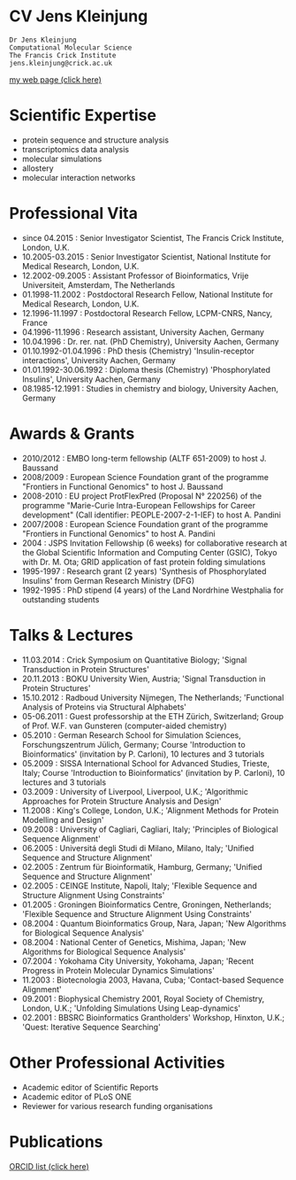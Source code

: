 # CV Jens Kleinjung
```
Dr Jens Kleinjung
Computational Molecular Science
The Francis Crick Institute
jens.kleinjung@crick.ac.uk
```
[my web page (click here)](https://jkleinj.github.io/)


# Scientific Expertise
* protein sequence and structure analysis
* transcriptomics data analysis
* molecular simulations
* allostery
* molecular interaction networks

# Professional Vita
* since 04.2015 : Senior Investigator Scientist, The Francis Crick Institute, London, U.K.
* 10.2005-03.2015 : Senior Investigator Scientist, National Institute for Medical Research, London, U.K.
* 12.2002-09.2005 : Assistant Professor of Bioinformatics, Vrije Universiteit, Amsterdam, The Netherlands
* 01.1998-11.2002 : Postdoctoral Research Fellow, National Institute for Medical Research, London, U.K.
* 12.1996-11.1997 : Postdoctoral Research Fellow, LCPM-CNRS, Nancy, France
* 04.1996-11.1996 : Research assistant, University Aachen, Germany
* 10.04.1996 : Dr. rer. nat. (PhD Chemistry), University Aachen, Germany
* 01.10.1992-01.04.1996	: PhD thesis (Chemistry) 'Insulin-receptor interactions', University Aachen, Germany
* 01.01.1992-30.06.1992	: Diploma thesis (Chemistry) 'Phosphorylated Insulins', University Aachen, Germany
* 08.1985-12.1991 : Studies in chemistry and biology, University Aachen, Germany

# Awards & Grants
* 2010/2012 : EMBO long-term fellowship (ALTF 651-2009) to host J. Baussand
* 2008/2009 : European Science Foundation grant of the programme "Frontiers in Functional Genomics" to host J. Baussand
* 2008-2010 : EU project ProtFlexPred (Proposal N° 220256) of the programme "Marie-Curie Intra-European Fellowships for Career development" (Call identifier: PEOPLE-2007-2-1-IEF) to host A. Pandini
* 2007/2008 : European Science Foundation grant of the programme "Frontiers in Functional Genomics" to host A. Pandini
* 2004 : JSPS Invitation Fellowship (6 weeks) for collaborative research at the Global Scientific Information and Computing Center (GSIC), Tokyo with Dr. M. Ota; GRID application of fast protein folding simulations
* 1995-1997 : Research grant (2 years) 'Synthesis of Phosphorylated Insulins' from German Research Ministry (DFG)
* 1992-1995 : PhD stipend (4 years) of the Land Nordrhine Westphalia for outstanding students

# Talks & Lectures
* 11.03.2014 : Crick Symposium on Quantitative Biology; 'Signal Transduction in Protein Structures'
* 20.11.2013 : BOKU University Wien, Austria; 'Signal Transduction in Protein Structures'
* 15.10.2012 : Radboud University Nijmegen, The Netherlands; 'Functional Analysis of Proteins via Structural Alphabets'
* 05-06.2011 : Guest professorship at the ETH Zürich, Switzerland; Group of Prof. W.F. van Gunsteren (computer-aided chemistry)
* 05.2010 : German Research School for Simulation Sciences, Forschungszentrum Jülich, Germany; Course 'Introduction to Bioinformatics' (invitation by P. Carloni), 10 lectures and 3 tutorials
* 05.2009 : SISSA International School for Advanced Studies, Trieste, Italy; Course 'Introduction to Bioinformatics' (invitation by P. Carloni), 10 lectures and 3 tutorials
* 03.2009 : University of Liverpool, Liverpool, U.K.; 'Algorithmic Approaches for Protein Structure Analysis and Design'
* 11.2008 : King's College, London, U.K.; 'Alignment Methods for Protein Modelling and Design'
* 09.2008 : University of Cagliari, Cagliari, Italy; 'Principles of Biological Sequence Alignment'
* 06.2005 : Universitá degli Studi di Milano, Milano, Italy; 'Unified Sequence and Structure Alignment'
* 02.2005 : Zentrum für Bioinformatik, Hamburg, Germany; 'Unified Sequence and Structure Alignment'
* 02.2005 : CEINGE Institute, Napoli, Italy; 'Flexible Sequence and Structure Alignment Using Constraints'
* 01.2005 : Groningen Bioinformatics Centre, Groningen, Netherlands; 'Flexible Sequence and Structure Alignment Using Constraints'
* 08.2004 : Quantum Bioinformatics Group, Nara, Japan; 'New Algorithms for Biological Sequence Analysis'
* 08.2004 : National Center of Genetics, Mishima, Japan; 'New Algorithms for Biological Sequence Analysis'
* 07.2004 : Yokohama City University, Yokohama, Japan; 'Recent Progress in Protein Molecular Dynamics Simulations'
* 11.2003 : Biotecnologia 2003, Havana, Cuba; 'Contact-based Sequence Alignment'
* 09.2001 : Biophysical Chemistry 2001, Royal Society of Chemistry, London, U.K.; 'Unfolding Simulations Using Leap-dynamics'
* 02.2001 : BBSRC Bioinformatics Grantholders' Workshop, Hinxton, U.K.;	'Quest: Iterative Sequence Searching'

# Other Professional Activities
* Academic editor of Scientific Reports
* Academic editor of PLoS ONE
* Reviewer for various research funding organisations

# Publications
[ORCID list (click here)](https://orcid.org/0000-0002-7875-5724)

